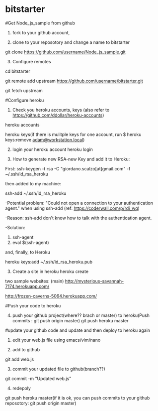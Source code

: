 bitstarter
==========

#Get Node_js_sample from github

1. fork to your github account, 

2. clone to your reposotory and change a name to bitstarter
 
  git clone https://github.com/username/Node_js_sample.git

3. Configure remotes
 
  cd bitstarter

  git remote add upstream https://github.com/username/bitstarter.git

  git fetch upstream

#Configure heroku
1. Check you heroku accounts, keys (also refer to https://github.com/ddollar/heroku-accounts)

 heroku accounts
 
 heroku keys(if there is mulitple keys for one account, run $ heroku keys:remove adam@workstation.local)

2. login your heroku account
  heroku login

2. How to generate new RSA-new Key and add it to Heroku:

  First:
  ssh-keygen -t rsa -C "giordano.scalzo[at]gmail.com" -f  ~/.ssh/id_rsa_heroku

  then added to my machine:

  ssh-add ~/.ssh/id_rsa_heroku
  
  -Potential problem: "Could not open a connection to your authentication agent." when using ssh-add (ref: https://coderwall.com/p/rdi_wq)
  
  -Reason: ssh-add don't know how to talk with the authentication agent.
  
  -Solution: 
   1. ssh-agent 
   2. eval $(ssh-agent)
  

  and, finally, to Heroku

  heroku keys:add ~/.ssh/id_rsa_heroku.pub

3. Create a site in heroku
  heroku create

  two sample websites:
  (main)
  http://mysterious-savannah-7174.herokuapp.com/

  http://frozen-caverns-5064.herokuapp.com/
  
#Push your code to heroku

4. push your github project(where?? brach or master) to heroku(Push commits : git push origin master)
  git push heroku master

#update your github code and update and then deploy to heroku again
1. edit your web.js file using emacs/vim/nano

2. add to github

 git add web.js
 
3. commit your updated file to github(branch??)

 git commit -m "Updated web.js"
 
4. redepoly

 git push heroku master(if it is ok, you can push commits to your github reposotory: git push origin master)
 



